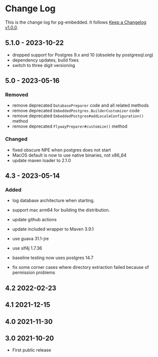# Change Log

This is the change log for pg-embedded. It follows [Keep a Changelog v1.0.0](http://keepachangelog.com/en/1.0.0/).

## 5.1.0 - 2023-10-22

- dropped support for Postgres 9.x and 10 (obsolete by postgresql.org)
- dependency updates, build fixes
- switch to three digit versioning


## 5.0 - 2023-05-16

### Removed

- remove deprecated `DatabasePreparer` code and all related methods
- remove deprecated `EmbeddedPostgres.BuilderCustomizer` code
- remove deprecated `EmbeddedPostgres#addLocaleConfiguration()` method
- remove deprecated `FlywayPreparer#customize()` method

### Changed

- fixed obscure NPE when postgres does not start
- MacOS default is now to use native binaries, not x86_64
- update maven loader to 2.1.0

## 4.3 - 2023-05-14

### Added

- log database architecture when starting.
- support mac arm64 for building the distribution.


- update github actions
- update included wrapper to Maven 3.9.1

- use guava 31.1-jre
- use slf4j 1.7.36
- baseline testing now uses postgres 14.7

- fix some corner cases where directory extraction failed because of permission problems

## 4.2 2022-02-23

## 4.1 2021-12-15

## 4.0 2021-11-30

## 3.0 2021-10-20

* First public release
